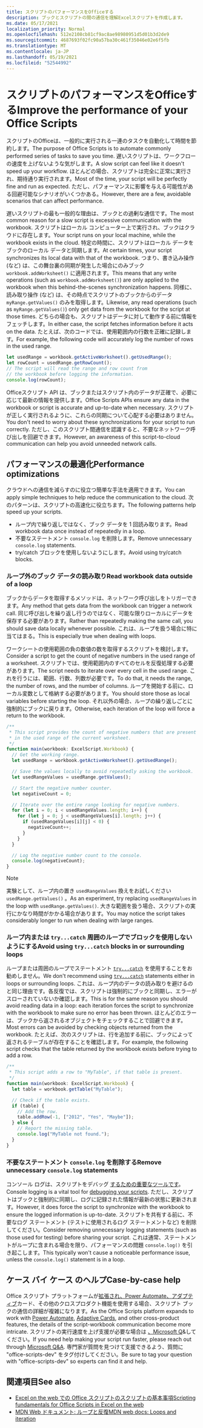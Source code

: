 ```yaml
---
title: スクリプトのパフォーマンスをOfficeする
description: ブックとスクリプトの間の通信を理解Excelスクリプトを作成します。
ms.date: 05/17/2021
localization_priority: Normal
ms.openlocfilehash: 512e2108cb81cf9ac8ae98980951d5d01b3d2de9
ms.sourcegitcommit: 4687693f02fc90a57ba30c461f35046e02e6f5fb
ms.translationtype: MT
ms.contentlocale: ja-JP
ms.lasthandoff: 05/19/2021
ms.locfileid: "52544992"
---
```

# <a name="improve-the-performance-of-your-office-scripts"></a><span data-ttu-id="25405-103">スクリプトのパフォーマンスをOfficeする</span><span class="sxs-lookup"><span data-stu-id="25405-103">Improve the performance of your Office Scripts</span></span>

<span data-ttu-id="25405-104">スクリプトのOfficeは、一般的に実行される一連のタスクを自動化して時間を節約します。</span><span class="sxs-lookup"><span data-stu-id="25405-104">The purpose of Office Scripts is to automate commonly performed series of tasks to save you time.</span></span> <span data-ttu-id="25405-105">遅いスクリプトは、ワークフローの速度を上げないような気がします。</span><span class="sxs-lookup"><span data-stu-id="25405-105">A slow script can feel like it doesn't speed up your workflow.</span></span> <span data-ttu-id="25405-106">ほとんどの場合、スクリプトは完全に正常に実行され、期待通り実行されます。</span><span class="sxs-lookup"><span data-stu-id="25405-106">Most of the time, your script will be perfectly fine and run as expected.</span></span> <span data-ttu-id="25405-107">ただし、パフォーマンスに影響を与える可能性がある回避可能なシナリオがいくつかある。</span><span class="sxs-lookup"><span data-stu-id="25405-107">However, there are a few, avoidable scenarios that can affect performance.</span></span>

<span data-ttu-id="25405-108">遅いスクリプトの最も一般的な理由は、ブックとの過剰な通信です。</span><span class="sxs-lookup"><span data-stu-id="25405-108">The most common reason for a slow script is excessive communication with the workbook.</span></span> <span data-ttu-id="25405-109">スクリプトはローカル コンピューター上で実行され、ブックはクラウドに存在します。</span><span class="sxs-lookup"><span data-stu-id="25405-109">Your script runs on your local machine, while the workbook exists in the cloud.</span></span> <span data-ttu-id="25405-110">特定の時間に、スクリプトはローカル データをブックのローカル データと同期します。</span><span class="sxs-lookup"><span data-stu-id="25405-110">At certain times, your script synchronizes its local data with that of the workbook.</span></span> <span data-ttu-id="25405-111">つまり、書き込み操作 (など) は、この舞台裏の同期が発生した場合にのみブック `workbook.addWorksheet()` に適用されます。</span><span class="sxs-lookup"><span data-stu-id="25405-111">This means that any write operations (such as `workbook.addWorksheet()`) are only applied to the workbook when this behind-the-scenes synchronization happens.</span></span> <span data-ttu-id="25405-112">同様に、読み取り操作 (など) は、その時点でスクリプトのブックからのデータ `myRange.getValues()` のみを取得します。</span><span class="sxs-lookup"><span data-stu-id="25405-112">Likewise, any read operations (such as `myRange.getValues()`) only get data from the workbook for the script at those times.</span></span> <span data-ttu-id="25405-113">どちらの場合も、スクリプトはデータに対して動作する前に情報をフェッチします。</span><span class="sxs-lookup"><span data-stu-id="25405-113">In either case, the script fetches information before it acts on the data.</span></span> <span data-ttu-id="25405-114">たとえば、次のコードでは、使用範囲内の行数を正確に記録します。</span><span class="sxs-lookup"><span data-stu-id="25405-114">For example, the following code will accurately log the number of rows in the used range.</span></span>

```TypeScript
let usedRange = workbook.getActiveWorksheet().getUsedRange();
let rowCount = usedRange.getRowCount();
// The script will read the range and row count from
// the workbook before logging the information.
console.log(rowCount);
```

<span data-ttu-id="25405-115">Officeスクリプト API は、ブックまたはスクリプト内のデータが正確で、必要に応じて最新の情報を提供します。</span><span class="sxs-lookup"><span data-stu-id="25405-115">Office Scripts APIs ensure any data in the workbook or script is accurate and up-to-date when necessary.</span></span> <span data-ttu-id="25405-116">スクリプトが正しく実行されるように、これらの同期について心配する必要はありません。</span><span class="sxs-lookup"><span data-stu-id="25405-116">You don't need to worry about these synchronizations for your script to run correctly.</span></span> <span data-ttu-id="25405-117">ただし、このスクリプト間通信を認識すると、不要なネットワーク呼び出しを回避できます。</span><span class="sxs-lookup"><span data-stu-id="25405-117">However, an awareness of this script-to-cloud communication can help you avoid unneeded network calls.</span></span>

## <a name="performance-optimizations"></a><span data-ttu-id="25405-118">パフォーマンスの最適化</span><span class="sxs-lookup"><span data-stu-id="25405-118">Performance optimizations</span></span>

<span data-ttu-id="25405-119">クラウドへの通信を減らすのに役立つ簡単な手法を適用できます。</span><span class="sxs-lookup"><span data-stu-id="25405-119">You can apply simple techniques to help reduce the communication to the cloud.</span></span> <span data-ttu-id="25405-120">次のパターンは、スクリプトの高速化に役立ちます。</span><span class="sxs-lookup"><span data-stu-id="25405-120">The following patterns help speed up your scripts.</span></span>

- <span data-ttu-id="25405-121">ループ内で繰り返しではなく、ブック データを 1 回読み取ります。</span><span class="sxs-lookup"><span data-stu-id="25405-121">Read workbook data once instead of repeatedly in a loop.</span></span>
- <span data-ttu-id="25405-122">不要なステートメント `console.log` を削除します。</span><span class="sxs-lookup"><span data-stu-id="25405-122">Remove unnecessary `console.log` statements.</span></span>
- <span data-ttu-id="25405-123">try/catch ブロックを使用しないようにします。</span><span class="sxs-lookup"><span data-stu-id="25405-123">Avoid using try/catch blocks.</span></span>

### <a name="read-workbook-data-outside-of-a-loop"></a><span data-ttu-id="25405-124">ループ外のブック データの読み取り</span><span class="sxs-lookup"><span data-stu-id="25405-124">Read workbook data outside of a loop</span></span>

<span data-ttu-id="25405-125">ブックからデータを取得するメソッドは、ネットワーク呼び出しをトリガーできます。</span><span class="sxs-lookup"><span data-stu-id="25405-125">Any method that gets data from the workbook can trigger a network call.</span></span> <span data-ttu-id="25405-126">同じ呼び出しを繰り返し行うのではなく、可能な限りローカルにデータを保存する必要があります。</span><span class="sxs-lookup"><span data-stu-id="25405-126">Rather than repeatedly making the same call, you should save data locally whenever possible.</span></span> <span data-ttu-id="25405-127">これは、ループを扱う場合に特に当てはまる。</span><span class="sxs-lookup"><span data-stu-id="25405-127">This is especially true when dealing with loops.</span></span>

<span data-ttu-id="25405-128">ワークシートの使用範囲の負の数値の数を取得するスクリプトを検討します。</span><span class="sxs-lookup"><span data-stu-id="25405-128">Consider a script to get the count of negative numbers in the used range of a worksheet.</span></span> <span data-ttu-id="25405-129">スクリプトでは、使用範囲内のすべてのセルを反復処理する必要があります。</span><span class="sxs-lookup"><span data-stu-id="25405-129">The script needs to iterate over every cell in the used range.</span></span> <span data-ttu-id="25405-130">これを行うには、範囲、行数、列数が必要です。</span><span class="sxs-lookup"><span data-stu-id="25405-130">To do that, it needs the range, the number of rows, and the number of columns.</span></span> <span data-ttu-id="25405-131">ループを開始する前に、ローカル変数として格納する必要があります。</span><span class="sxs-lookup"><span data-stu-id="25405-131">You should store those as local variables before starting the loop.</span></span> <span data-ttu-id="25405-132">それ以外の場合、ループの繰り返しごとに強制的にブックに戻ります。</span><span class="sxs-lookup"><span data-stu-id="25405-132">Otherwise, each iteration of the loop will force a return to the workbook.</span></span>

```TypeScript
/**
 * This script provides the count of negative numbers that are present
 * in the used range of the current worksheet.
 */
function main(workbook: ExcelScript.Workbook) {
  // Get the working range.
  let usedRange = workbook.getActiveWorksheet().getUsedRange();

  // Save the values locally to avoid repeatedly asking the workbook.
  let usedRangeValues = usedRange.getValues();

  // Start the negative number counter.
  let negativeCount = 0;

  // Iterate over the entire range looking for negative numbers.
  for (let i = 0; i < usedRangeValues.length; i++) {
    for (let j = 0; j < usedRangeValues[i].length; j++) {
      if (usedRangeValues[i][j] < 0) {
        negativeCount++;
      }
    }
  }

  // Log the negative number count to the console.
  console.log(negativeCount);
}
```

> [!NOTE]
> <span data-ttu-id="25405-133">実験として、ループ内の置き `usedRangeValues` 換えをお試しください `usedRange.getValues()` 。</span><span class="sxs-lookup"><span data-stu-id="25405-133">As an experiment, try replacing `usedRangeValues` in the loop with `usedRange.getValues()`.</span></span> <span data-ttu-id="25405-134">大きな範囲を扱う場合、スクリプトの実行にかなり時間がかかる場合があります。</span><span class="sxs-lookup"><span data-stu-id="25405-134">You may notice the script takes considerably longer to run when dealing with large ranges.</span></span>

### <a name="avoid-using-trycatch-blocks-in-or-surrounding-loops"></a><span data-ttu-id="25405-135">ループ内または `try...catch` 周囲のループでブロックを使用しないようにする</span><span class="sxs-lookup"><span data-stu-id="25405-135">Avoid using `try...catch` blocks in or surrounding loops</span></span>

<span data-ttu-id="25405-136">ループまたは周囲のループでステートメント [`try...catch`](https://developer.mozilla.org/docs/Web/JavaScript/Reference/Statements/try...catch) を使用することをお勧めしません。</span><span class="sxs-lookup"><span data-stu-id="25405-136">We don't recommend using [`try...catch`](https://developer.mozilla.org/docs/Web/JavaScript/Reference/Statements/try...catch) statements either in loops or surrounding loops.</span></span> <span data-ttu-id="25405-137">これは、ループ内のデータの読み取りを避けるのと同じ理由です。各反復では、スクリプトは強制的にブックと同期し、エラーがスローされていないか確認します。</span><span class="sxs-lookup"><span data-stu-id="25405-137">This is for the same reason you should avoid reading data in a loop: each iteration forces the script to synchronize with the workbook to make sure no error has been thrown.</span></span> <span data-ttu-id="25405-138">ほとんどのエラーは、ブックから返されるオブジェクトをチェックすることで回避できます。</span><span class="sxs-lookup"><span data-stu-id="25405-138">Most errors can be avoided by checking objects returned from the workbook.</span></span> <span data-ttu-id="25405-139">たとえば、次のスクリプトは、行を追加する前に、ブックによって返されるテーブルが存在することを確認します。</span><span class="sxs-lookup"><span data-stu-id="25405-139">For example, the following script checks that the table returned by the workbook exists before trying to add a row.</span></span>

```TypeScript
/**
 * This script adds a row to "MyTable", if that table is present.
 */
function main(workbook: ExcelScript.Workbook) {
  let table = workbook.getTable("MyTable");

  // Check if the table exists.
  if (table) {
    // Add the row.
    table.addRow(-1, ["2012", "Yes", "Maybe"]);
  } else {
    // Report the missing table.
    console.log("MyTable not found.");
  }
}
```

### <a name="remove-unnecessary-consolelog-statements"></a><span data-ttu-id="25405-140">不要なステートメント `console.log` を削除する</span><span class="sxs-lookup"><span data-stu-id="25405-140">Remove unnecessary `console.log` statements</span></span>

<span data-ttu-id="25405-141">コンソール ログは、スクリプトをデバッグ [するための重要なツールです](../testing/troubleshooting.md)。</span><span class="sxs-lookup"><span data-stu-id="25405-141">Console logging is a vital tool for [debugging your scripts](../testing/troubleshooting.md).</span></span> <span data-ttu-id="25405-142">ただし、スクリプトはブックと強制的に同期し、ログに記録された情報が最新の状態に更新されます。</span><span class="sxs-lookup"><span data-stu-id="25405-142">However, it does force the script to synchronize with the workbook to ensure the logged information is up-to-date.</span></span> <span data-ttu-id="25405-143">スクリプトを共有する前に、不要なログ ステートメント (テストに使用されるログ ステートメントなど) を削除してください。</span><span class="sxs-lookup"><span data-stu-id="25405-143">Consider removing unnecessary logging statements (such as those used for testing) before sharing your script.</span></span> <span data-ttu-id="25405-144">これは通常、ステートメントがループに含まれる場合を限り、パフォーマンスの問題 `console.log()` を引き起こします。</span><span class="sxs-lookup"><span data-stu-id="25405-144">This typically won't cause a noticeable performance issue, unless the `console.log()` statement is in a loop.</span></span>

## <a name="case-by-case-help"></a><span data-ttu-id="25405-145">ケース バイ ケース のヘルプ</span><span class="sxs-lookup"><span data-stu-id="25405-145">Case-by-case help</span></span>

<span data-ttu-id="25405-146">Office スクリプト プラットフォームが[拡張され、Power Automate、](https://flow.microsoft.com/)[アダプティブ](/adaptive-cards)カード、その他のクロスプロダクト機能を使用する場合、スクリプト ブックの通信の詳細が複雑になります。</span><span class="sxs-lookup"><span data-stu-id="25405-146">As the Office Scripts platform expands to work with [Power Automate](https://flow.microsoft.com/), [Adaptive Cards](/adaptive-cards), and other cross-product features, the details of the script-workbook communication become more intricate.</span></span> <span data-ttu-id="25405-147">スクリプトの実行速度を上げ支援が必要な場合は [、Microsoft Q](/answers/topics/office-scripts-dev.html)&してください。</span><span class="sxs-lookup"><span data-stu-id="25405-147">If you need help making your script run faster, please reach out through [Microsoft Q&A](/answers/topics/office-scripts-dev.html).</span></span> <span data-ttu-id="25405-148">専門家が質問を見つけて支援できるよう、質問に "office-scripts-dev" をタグ付けしてください。</span><span class="sxs-lookup"><span data-stu-id="25405-148">Be sure to tag your question with "office-scripts-dev" so experts can find it and help.</span></span>

## <a name="see-also"></a><span data-ttu-id="25405-149">関連項目</span><span class="sxs-lookup"><span data-stu-id="25405-149">See also</span></span>

- [<span data-ttu-id="25405-150">Excel on the web での Office スクリプトのスクリプトの基本事項</span><span class="sxs-lookup"><span data-stu-id="25405-150">Scripting fundamentals for Office Scripts in Excel on the web</span></span>](scripting-fundamentals.md)
- [<span data-ttu-id="25405-151">MDN Web ドキュメント: ループと反復</span><span class="sxs-lookup"><span data-stu-id="25405-151">MDN web docs: Loops and iteration</span></span>](https://developer.mozilla.org/docs/Web/JavaScript/Guide/Loops_and_iteration)
